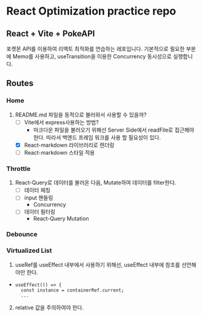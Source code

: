# React Optimization practice repo

## React + Vite + PokeAPI

포켓몬 API를 이용하여 리액트 최적화를 연습하는 레포입니다.
기본적으로 필요한 부분에 Memo를 사용하고, useTransition을 이용한 Concurrency 동시성으로 실행합니다.

## Routes

### Home

1. README.md 파일을 동적으로 불러와서 사용할 수 있을까?
   - [ ] Vite에서 express사용하는 방법?
     - 마크다운 파일을 불러오기 위해선 Server Side에서 readFile로 접근해야한다. 따라서 백엔드 프레임 워크를 사용 할 필요성이 있다.
   - [x] React-markdown 라이브러리로 렌더링
   - [ ] React-markdown 스타일 적용

### Throttle

1. React-Query로 데이터를 불러온 다음, Mutate하여 데이터를 filter한다.
   - [ ] 데이터 페칭
   - [ ] input 핸들링
     - Concurrency
   - [ ] 데이터 필터링
     - React-Query Mutation

### Debounce

### Virtualized List

1. useRef를 useEffect 내부에서 사용하기 위해선, useEffect 내부에 참조를 선언해야만 한다.

- ```
  useEffect(() => {
    const instance = containerRef.current;
    ...
  ```

2. relative 값을 주의하여야 한다.

